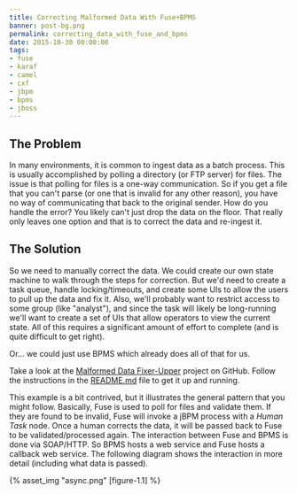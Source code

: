 ```yaml
---
title: Correcting Malformed Data With Fuse+BPMS
banner: post-bg.png
permalink: correcting_data_with_fuse_and_bpms
date: 2015-10-30 00:00:00
tags:
- fuse
- karaf
- camel
- cxf
- jbpm
- bpms
- jboss
---
```


## The Problem

In many environments, it is common to ingest data as a batch process. This is usually accomplished by polling a directory (or FTP server) for files. The issue is that polling for files is a one-way communication. So if you get a file that you can't parse (or one that is invalid for any other reason), you have no way of communicating that back to the original sender. How do you handle the error? You likely can't just drop the data on the floor. That really only leaves one option and that is to correct the data and re-ingest it.
<!-- more -->

## The Solution

So we need to manually correct the data. We could create our own state machine to walk through the steps for correction. But we'd need to create a task queue, handle locking/timeouts, and create some UIs to allow the users to pull up the data and fix it. Also, we'll probably want to restrict access to some group (like "analyst"), and since the task will likely be long-running we'll want to create a set of UIs that allow operators to view the current state. All of this requires a significant amount of effort to complete (and is quite difficult to get right).

Or... we could just use BPMS which already does all of that for us.

Take a look at the [Malformed Data Fixer-Upper](https://github.com/joshdreagan/mdfu) project on GitHub. Follow the instructions in the [README.md](https://github.com/joshdreagan/mdfu/blob/master/README.md) file to get it up and running.

This example is a bit contrived, but it illustrates the general pattern that you might follow. Basically, Fuse is used to poll for files and validate them. If they are found to be invalid, Fuse will invoke a jBPM process with a _Human Task_ node. Once a human corrects the data, it will be passed back to Fuse to be validated/processed again. The interaction between Fuse and BPMS is done via SOAP/HTTP. So BPMS hosts a web service and Fuse hosts a callback web service. The following diagram shows the interaction in more detail (including what data is passed).

{% asset_img "async.png" [figure-1.1] %}
